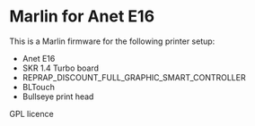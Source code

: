 # Marlin for Anet E16
This is a Marlin firmware for the following printer setup:
* Anet E16
* SKR 1.4 Turbo board
* REPRAP_DISCOUNT_FULL_GRAPHIC_SMART_CONTROLLER 
* BLTouch
* Bullseye print head

GPL licence